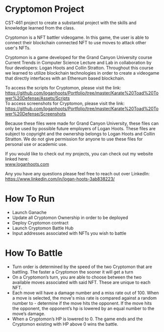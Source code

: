 # Cryptomon Project
CST-461 project to create a substantial project with the skills and knowledge learned from the class. 

Cryptomon is a NFT battler videogame. In this game, the user is able to connect their blockchain connected NFT to use moves to attack other user's NFTs.

Cryptomon is a game developed for the Grand Canyon University course Current Trends in Computer Science Lecture and Lab in collaboration by four developers: Logan Hoots and Collin Stratton. Throughout this course we learned to utilize blockchain technologies in order to create a videogame that directly interfaces with an Ethereum based blockchain.

To access the scripts for Cryptomon, please visit the link:\
 https://github.com/loganhoots/Portfolio/tree/master/Karate%20Toad%20Tower%20Defense/Assets/Scripts \
To access screenshots for Cryptomon, please visit the link:\
 https://github.com/loganhoots/Portfolio/tree/master/Karate%20Toad%20Tower%20Defense/Screenshots

Because these files were made for Grand Canyon University, these files can only be used by possible future employers of Logan Hoots. These files are subject to copyright and the ownership belongs to Logan Hoots and Collin Stratton. We do not give permission for anyone to use these files for personal use or academic use.

If you would like to check out my projects, you can check out my website linked here:\
 www.loganhoots.com

Any you have any questions please feel free to reach out over LinkedIn:\
  https://www.linkedin.com/in/logan-hoots-3ab838223/

# How To Run
- Launch Ganache
- Update all Cryptomon Ownership in order to be deployed
- Deploy Cryptomon contract
- Launch Cryptomon Battle Hub
- Input addresses associated with NFTs you wish to battle

# How To Battle
- Turn order is determined by the speed of the two Cryptomon that are battling. The faster a Cryptomon the sooner it will get a turn
- On a Cryptomon’s turn, you are able to choose between the two available moves associated with said NFT. These are unique to each NFT. 
- Each move will have a damage number and a miss rate out of 100. When a move is selected, the move's miss rate is compared against a random number to - determine if the move hits the opponent. If the move hits the opponent, the opponent’s hp is lowered by an equal number to the move’s damage.
- When a Cryptomon’s HP is lowered to 0. The game ends and the Cryptomon existing with HP above 0 wins the battle.